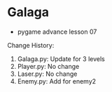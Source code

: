 # Galaga
- pygame advance lesson 07

Change History:
1. Galaga.py: Update for 3 levels
2. Player.py: No change
3. Laser.py: No change
4. Enemy.py: Add for enemy2
